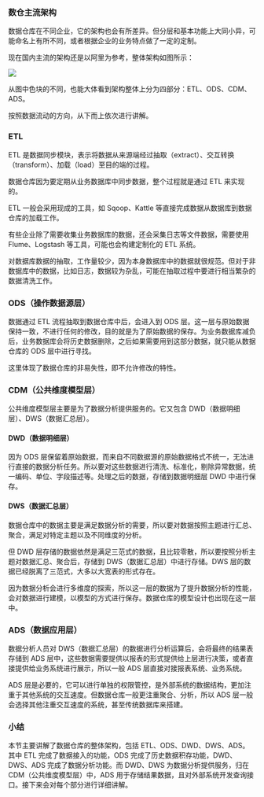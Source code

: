 ### 数仓主流架构

数据仓库在不同企业，它的架构也会有所差异。但分层和基本功能上大同小异，可能命名上有所不同，或者根据企业的业务特点做了一定的定制。

现在国内主流的架构还是以阿里为参考，整体架构如图所示：

![](https://images.gitbook.cn/2103fab0-ef81-11ea-889f-9de3f88b5342)

从图中色块的不同，也能大体看到架构整体上分为四部分：ETL、ODS、CDM、ADS。

按照数据流动的方向，从下而上依次进行讲解。

### ETL

ETL 是数据同步模块，表示将数据从来源端经过抽取（extract）、交互转换（transform）、加载（load）至目的端的过程。

数据仓库因为要定期从业务数据库中同步数据，整个过程就是通过 ETL 来实现的。

ETL 一般会采用现成的工具，如 Sqoop、Kattle 等直接完成数据从数据库到数据仓库的加载工作。

有些企业除了需要收集业务数据库的数据，还会采集日志等文件数据，需要使用 Flume、Logstash 等工具，可能也会构建定制化的 ETL 系统。

对数据库数据的抽取，工作量较少，因为本身数据库中的数据就很规范。但对于非数据库中的数据，比如日志，数据较为杂乱，可能在抽取过程中要进行相当繁杂的数据清洗工作。

### ODS（操作数据源层）

数据通过 ETL 流程抽取到数据仓库中后，会进入到 ODS
层。这一层与原始数据保持一致，不进行任何的修改，目的就是为了原始数据的保存。为业务数据库减负后，业务数据库会将历史数据删除，之后如果需要用到这部分数据，就只能从数据仓库的
ODS 层中进行寻找。

这里体现了数据仓库的非易失性，即不允许修改的特性。

### CDM（公共维度模型层）

公共维度模型层主要是为了数据分析提供服务的。它又包含 DWD（数据明细层）、DWS（数据汇总层）。

#### DWD（数据明细层）

因为 ODS
层保留着原始数据，而来自不同数据源的原始数据格式不统一，无法进行直接的数据分析任务。所以要对这些数据进行清洗、标准化，剔除异常数据，统一编码、单位、字段描述等。处理之后的数据，存储到数据明细层
DWD 中进行保存。

#### DWS（数据汇总层）

数据仓库中的数据主要是满足数据分析的需要，所以要对数据按照主题进行汇总、聚合，满足对特定主题以及不同维度的分析。

但 DWD 层存储的数据依然是满足三范式的数据，且比较零散，所以要按照分析主题对数据汇总、聚合后，存储到 DWS（数据汇总层）中进行存储。DWS
层的数据已经脱离了三范式，大多以大宽表的形式存在。

因为数据分析会进行多维度的探索，所以这一层的数据为了提升数据分析的性能，会对数据进行建模，以模型的方式进行保存。数据仓库的模型设计也出现在这一层中。

### ADS（数据应用层）

数据分析人员对 DWS（数据汇总层）的数据进行分析运算后，会将最终的结果表存储到 ADS
层中，这些数据需要提供以报表的形式提供给上层进行决策，或者直接提供给业务系统进行展示，所以一般 ADS 层直接对接报表系统、业务系统。

ADS 层是必要的，它可以进行单独的权限管控，是外部系统的数据结构，更加注重于其他系统的交互速度。但数据仓库一般更注重聚合、分析，所以 ADS
层一般会选择其他注重交互速度的系统，甚至传统数据库来搭建。

### 小结

本节主要讲解了数据仓库的整体架构，包括 ETL、ODS、DWD、DWS、ADS。其中 ETL 完成了数据接入的功能，ODS
完成了历史数据积存功能，DWD、DWS、ADS 完成了数据分析功能。而 DWD、DWS 为数据分析提供服务，归在 CDM（公共维度模型层）中，ADS
用于存储结果数据，且对外部系统开发查询接口。接下来会对每个部分进行详细讲解。

